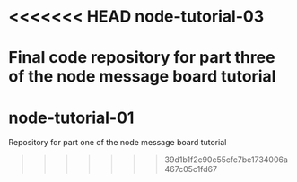 <<<<<<< HEAD
node-tutorial-03
================

Final code repository for part three of the node message board tutorial
=======
node-tutorial-01
================

Repository for part one of the node message board tutorial
>>>>>>> 39d1b1f2c90c55cfc7be1734006a467c05c1fd67
